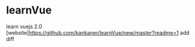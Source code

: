 # learnVue
learn vuejs 2.0
[website]https://github.com/kankaner/learnVue/new/master?readme=1
add diff

